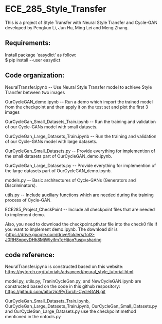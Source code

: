 # ECE_285_Style_Transfer
This is a project of Style Transfer with Neural Style Transfer and Cycle-GAN developed by Pengkun Li, Jun Hu, Ming Lei and Meng Zhang.

## Requirements:
Install package 'easydict' as follow:<br>
$ pip install --user easydict

## Code organization:
NeuralTransfer.ipynb                     -- Use Neural Style Transfer model to achieve Style Transfer between two images

OurCycleGAN_demo.ipynb                   -- Run a demo which import the trained model from the checkpoint and then apply it on the test set and plot the first 3 images

OurCycleGan_Small_Datasets_Train.ipynb   -- Run the training and validation of our Cycle-GANs model with small datasets.

OurCycleGan_Large_Datasets_Train.ipynb   -- Run the training and validation of our Cycle-GANs model with large datasets.

OurCycleGan_Small_Datasets.py            -- Provide everything for implemention of the small datasets part of OurCycleGAN_demo.ipynb.

OurCycleGan_Large_Datasets.py            -- Provide everything for implemention of the large datasets part of OurCycleGAN_demo.ipynb.

models.py                                -- Basic architectures of Cycle-GANs (Generators and Discriminators).

utils.py                                 -- Include auxiliary functions which are needed during the training process of Cycle-GAN.

ECE285_Project_CheckPoint                -- Include all checkpoint files that are needed to implement demo. 

Also, you need to download the checkpoint.pth.tar file into the check0 file if you want to implement demo.ipynb. The download dir is :https://drive.google.com/drive/folders/1oIX-J0RH8npcyDHh8MjWIyjfmTeHjton?usp=sharing

## code reference:
NeuralTransfer.ipynb is constructed based on this website: https://pytorch.org/tutorials/advanced/neural_style_tutorial.html.

model.py, utils.py, TraninCycleGan.py, and NewCycleGAN.ipynb are constructed based on the code in this github respository: https://github.com/aitorzip/PyTorch-CycleGAN.git

OurCycleGan_Small_Datasets_Train.ipynb, OurCycleGan_Large_Datasets_Train.ipynb, OurCycleGan_Small_Datasets.py and OurCycleGan_Large_Datasets.py use the checkpoint method mentioned in the nntools.py

